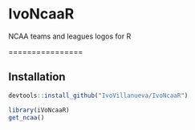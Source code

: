 # IvoNcaaR
NCAA teams and leagues logos  for R

================

## Installation

``` r
devtools::install_github("IvoVillanueva/IvoNcaaR")
```





``` r
library(iVoNcaaR)
get_ncaa()

```
